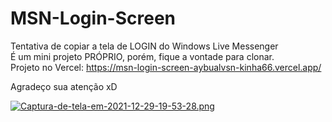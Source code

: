 # MSN-Login-Screen
Tentativa de copiar a tela de LOGIN do Windows Live Messenger <br>
É um mini projeto PRÓPRIO, porém, fique a vontade para clonar. <br> Projeto no Vercel: https://msn-login-screen-aybualvsn-kinha66.vercel.app/

Agradeço sua atenção xD

[![Captura-de-tela-em-2021-12-29-19-53-28.png](https://i.postimg.cc/VN6VRNJK/Captura-de-tela-em-2021-12-29-19-53-28.png)](https://postimg.cc/cvph10M3)
